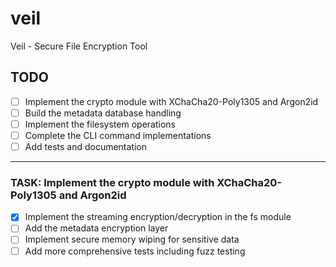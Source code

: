 # veil
Veil - Secure File Encryption Tool

## TODO

- [ ] Implement the crypto module with XChaCha20-Poly1305 and Argon2id
- [ ] Build the metadata database handling
- [ ] Implement the filesystem operations
- [ ] Complete the CLI command implementations
- [ ] Add tests and documentation

---
### TASK: Implement the crypto module with XChaCha20-Poly1305 and Argon2id

- [X] Implement the streaming encryption/decryption in the fs module
- [ ] Add the metadata encryption layer
- [ ] Implement secure memory wiping for sensitive data
- [ ] Add more comprehensive tests including fuzz testing